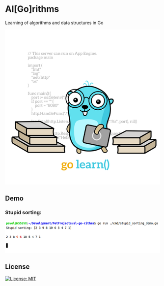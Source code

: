 # Al[Go]rithms

Learning of algorithms and data structures in Go

<p align="center"> 
    <img src="./assets/go-learn.640x640.png">
</p>

## Demo

### Stupid sorting:

![](./assets/algorithms/stupid-sorting-example.gif)

## License

[![License: MIT](https://img.shields.io/badge/License-MIT-brightgreen.svg)](./LICENSE)
